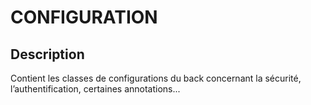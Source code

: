 # CONFIGURATION
## Description
Contient les classes de configurations du back concernant la sécurité, l’authentification, certaines annotations...
